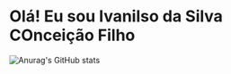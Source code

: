 # Olá! Eu sou Ivanilso da Silva COnceição Filho

![Anurag's GitHub stats](https://github-readme-stats.vercel.app/api?username=IvanilsoDaSilva&show_icons=true&bg_color=00000000)
